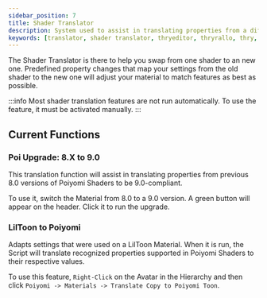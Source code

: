 ```yaml
---
sidebar_position: 7
title: Shader Translator
description: System used to assist in translating properties from a different Shader to Poiyomi.
keywords: [translator, shader translator, thryeditor, thryrallo, thry, editor, shader, property, properties]
---
```


The Shader Translator is there to help you swap from one shader to an new one. Predefined property changes that map your settings from the old shader to the new one will adjust your material to match features as best as possible.

:::info
Most shader translation features are not run automatically. To use the feature, it must be activated manually.
:::

## Current Functions

### Poi Upgrade: 8.X to 9.0

This translation function will assist in translating properties from previous 8.0 versions of Poiyomi Shaders to be 9.0-compliant.

To use it, switch the Material from 8.0 to a 9.0 version. A green button will appear on the header. Click it to run the upgrade.

### LilToon to Poiyomi

Adapts settings that were used on a LilToon Material. When it is run, the Script will translate recognized properties supported in Poiyomi Shaders to their respective values.

To use this feature, `Right-Click` on the Avatar in the Hierarchy and then click `Poiyomi -> Materials -> Translate Copy to Poiyomi Toon`.